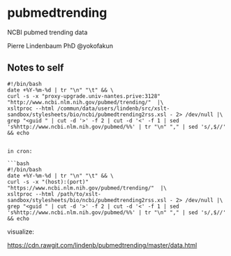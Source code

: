 # pubmedtrending

NCBI pubmed trending data


Pierre Lindenbaum PhD @yokofakun

## Notes to self

```
#!/bin/bash
date +%Y-%m-%d | tr "\n" "\t" && \
curl -s -x "proxy-upgrade.univ-nantes.prive:3128" "http://www.ncbi.nlm.nih.gov/pubmed/trending/"  |\
xsltproc --html /commun/data/users/lindenb/src/xslt-sandbox/stylesheets/bio/ncbi/pubmedtrending2rss.xsl - 2> /dev/null |\
grep "<guid " | cut -d '>' -f 2 | cut -d '<' -f 1 | sed 's%http://www.ncbi.nlm.nih.gov/pubmed/%%' | tr "\n" "," | sed 's/,$//' && echo


in cron:

```bash
#!/bin/bash
date +%Y-%m-%d | tr "\n" "\t" && \
curl -s -x "(host):(port)" "https://www.ncbi.nlm.nih.gov/pubmed/trending/"  |\
xsltproc --html /path/to/xslt-sandbox/stylesheets/bio/ncbi/pubmedtrending2rss.xsl - 2> /dev/null |\
grep "<guid " | cut -d '>' -f 2 | cut -d '<' -f 1 | sed 's%http://www.ncbi.nlm.nih.gov/pubmed/%%' | tr "\n" "," | sed 's/,$//' && echo
```

visualize:


https://cdn.rawgit.com/lindenb/pubmedtrending/master/data.html
